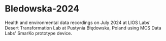 # Bledowska-2024
Health and environmental data recordings on July 2024 at LIOS Labs' Desert Transformation Lab at Pustynia Błędowska, Poland using MCS Data Labs' SmarKo prototype device.
